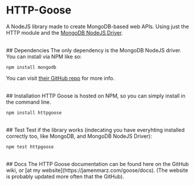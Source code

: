 HTTP-Goose
==========
A NodeJS library made to create MongoDB-based web APIs.  Using just the HTTP module and the [MongoDB NodeJS Driver](https://github.com/mongodb/node-mongodb-native).

<br>
## Dependencies
The only dependency is the MongoDB NodeJS driver.  You can install via NPM like so:

```
npm install mongodb
```

You can visit [their GitHub repo](https://github.com/mongodb/node-mongodb-native) for more info.

<br>
## Installation
HTTP Goose is hosted on NPM, so you can simply install in the command line.

```
npm install httpgoose
```
<br>
## Test
Test if the library works (indecating you have everyhting installed correctly too, like MongoDB, and MongoDB NodeJS Driver):

```
npm test httpgoose
```
<br>
## Docs
The HTTP Goose documentation can be found here on the GitHub wiki, or [at my website](https://jamenmarz.com/goose/docs).  (The website is probably updated more often that the GitHub).
